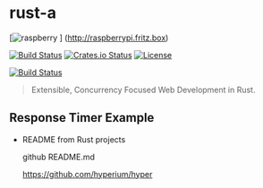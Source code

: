 # rust-a
 [![raspberry](http://raspberrypi.fritz.box/favicon.ico) ] (http://raspberrypi.fritz.box)
 
 [![Build Status](https://secure.travis-ci.org/iron/iron.svg?branch=master)](https://travis-ci.org/iron/iron)
[![Crates.io Status](http://meritbadge.herokuapp.com/iron)](https://crates.io/crates/iron)
[![License](https://img.shields.io/badge/license-MIT-blue.svg)](https://raw.githubusercontent.com/iron/iron/master/LICENSE)

[![Build Status](https://secure.travis-ci.org/robisys/myprog.svg?branch=master)](https://travis-ci.org/robisys/myprog)

> Extensible, Concurrency Focused Web Development in Rust.

## Response Timer Example
 
* README from Rust projects  


  github README.md
  
  https://github.com/hyperium/hyper



